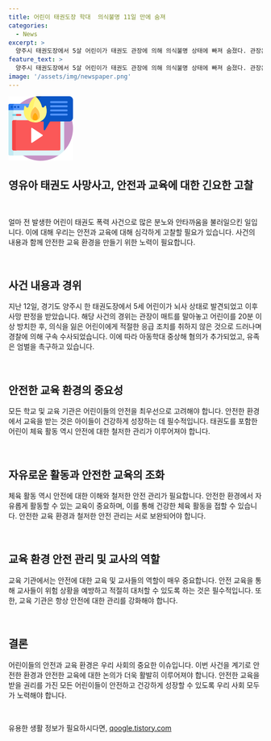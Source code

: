 ```yaml
---
title: 어린이 태권도장 학대  의식불명 11일 만에 숨져
categories:
  - News
excerpt: >
  양주시 태권도장에서 5살 어린이가 태권도 관장에 의해 의식불명 상태에 빠져 숨졌다. 관장은 매트 위에 어린이를 거꾸로 넣고 방치한 후 CCTV 화면을 삭제하고, 아동학대 중상해 혐의로 구속됐다. 관장은 장난으로 그랬다고 주장했지만, 유가족은 엄벌을 요구하고 있다. 어머니는 아이가 태권도장에서 의식불명으로 온 상황을 SNS에 공개하며 가족들이 마지막으로 어린이를 만나기 위해 모여 있다고 전했다.
feature_text: >
  양주시 태권도장에서 5살 어린이가 태권도 관장에 의해 의식불명 상태에 빠져 숨졌다. 관장은 매트 위에 어린이를 거꾸로 넣고 방치한 후 CCTV 화면을 삭제하고, 아동학대 중상해 혐의로 구속됐다. 관장은 장난으로 그랬다고 주장했지만, 유가족은 엄벌을 요구하고 있다. 어머니는 아이가 태권도장에서 의식불명으로 온 상황을 SNS에 공개하며 가족들이 마지막으로 어린이를 만나기 위해 모여 있다고 전했다.
image: '/assets/img/newspaper.png'
---
```


<p><img src="/assets/img/news.png" alt="rentncar 속보" /></p>

<h2 data-ke-size="size28">영유아 태권도 사망사고, 안전과 교육에 대한 긴요한 고찰</h2>

<p data-ke-size="size16">&nbsp;</p>

<p>얼마 전 발생한 어린이 태권도 폭력 사건으로 많은 분노와 안타까움을 불러일으킨 일입니다. 이에 대해 우리는 안전과 교육에 대해 심각하게 고찰할 필요가 있습니다. 사건의 내용과 함께 안전한 교육 환경을 만들기 위한 노력이 필요합니다.</p>

<p data-ke-size="size16">&nbsp;</p>

<h2 data-ke-size="size26">사건 내용과 경위</h2>

<p data-ke-size="size16">지난 12일, 경기도 양주시 한 태권도장에서 5세 어린이가 뇌사 상태로 발견되었고 이후 사망 판정을 받았습니다. 해당 사건의 경위는 관장이 매트를 말아놓고 어린이를 20분 이상 방치한 후, 의식을 잃은 어린이에게 적절한 응급 조치를 취하지 않은 것으로 드러나며 경찰에 의해 구속 수사되었습니다. 이에 따라 아동학대 중상해 혐의가 추가되었고, 유족은 엄벌을 촉구하고 있습니다.</p>

<p data-ke-size="size16">&nbsp;</p>

<h2 data-ke-size="size26">안전한 교육 환경의 중요성</h2>

<p data-ke-size="size16"> 모든 학교 및 교육 기관은 어린이들의 안전을 최우선으로 고려해야 합니다. 안전한 환경에서 교육을 받는 것은 아이들이 건강하게 성장하는 데 필수적입니다. 태권도를 포함한 어린이 체육 활동 역시 안전에 대한 철저한 관리가 이루어져야 합니다.</p>

<p data-ke-size="size16">&nbsp;</p>

<h2 data-ke-size="size26">자유로운 활동과 안전한 교육의 조화</h2>

<p data-ke-size="size16">체육 활동 역시 안전에 대한 이해와 철저한 안전 관리가 필요합니다. 안전한 환경에서 자유롭게 활동할 수 있는 교육이 중요하며, 이를 통해 건강한 체육 활동을 접할 수 있습니다. 안전한 교육 환경과 철저한 안전 관리는 서로 보완되어야 합니다.</p>

<p data-ke-size="size16">&nbsp;</p>

<h2 data-ke-size="size26">교육 환경 안전 관리 및 교사의 역할</h2>

<p data-ke-size="size16">교육 기관에서는 안전에 대한 교육 및 교사들의 역할이 매우 중요합니다. 안전 교육을 통해 교사들이 위험 상황을 예방하고 적절히 대처할 수 있도록 하는 것은 필수적입니다. 또한, 교육 기관은 항상 안전에 대한 관리를 강화해야 합니다.</p>

<p data-ke-size="size16">&nbsp;</p>

<h2 data-ke-size="size26">결론</h2>

<p data-ke-size="size16">어린이들의 안전과 교육 환경은 우리 사회의 중요한 이슈입니다. 이번 사건을 계기로 안전한 환경과 안전한 교육에 대한 논의가 더욱 활발히 이루어져야 합니다. 안전한 교육을 받을 권리를 가진 모든 어린이들이 안전하고 건강하게 성장할 수 있도록 우리 사회 모두가 노력해야 합니다.</p>

<p data-ke-size="size16">&nbsp;</p>
유용한 생활 정보가 필요하시다면, <a href="https://qoogle.tistory.com" rel="dofollow">qoogle.tistory.com</a>


